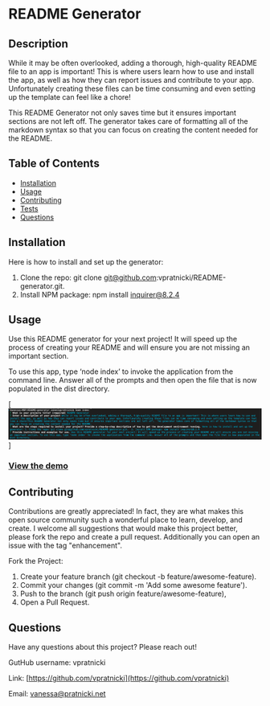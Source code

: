 
# README Generator

## Description

While it may be often overlooked, adding a thorough, high-quality README file to an app is important! This is where users learn how to use and install the app, as well as how they can report issues and contribute to your app. Unfortunately creating these files can be time consuming and even setting up the template can feel like a chore!

This README Generator not only saves time but it ensures important sections are not left off.  The generator takes care of formatting all of the markdown syntax so that you can focus on creating the content needed for the README.


## Table of Contents

- [Installation](#installation)
- [Usage](#usage)
- [Contributing](#contributing)
- [Tests](#tests)
- [Questions](#questions)


## Installation

Here is how to install and set up the generator: 
1. Clone the repo: git clone git@github.com:vpratnicki/README-generator.git.  
2. Install NPM package: npm install inquirer@8.2.4


## Usage

Use this README generator for your next project! It will speed up the process of creating your README and will ensure you are not missing an important section. 

To use this app, type ‘node index’ to invoke the application from the command line. Answer all of the prompts and then open the file that is now populated in the dist directory. 

[![Screen shot of readme questions](/assets/img/screenshot1.png)]

### [View the demo](https://watch.screencastify.com/v/u5k27KVcqImUYWnWr46K)



## Contributing 

Contributions are greatly appreciated! In fact, they are what makes this open source community such a wonderful place to learn, develop, and create. I welcome all suggestions that would make this project better, please fork the repo and create a pull request. Additionally you can open an issue with the tag "enhancement".  

Fork the Project: 
1. Create your feature branch (git checkout -b feature/awesome-feature). 
2. Commit your changes (git commit -m 'Add some awesome feature').  
3. Push to the branch (git push origin feature/awesome-feature), 
4. Open a Pull Request.


## Questions

Have any questions about this project? Please reach out! 

GutHub username: vpratnicki

Link: [https://github.com/vpratnicki](https://github.com/vpratnicki)

Email: vanessa@pratnicki.net


